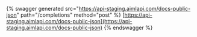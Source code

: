 {% swagger generated src="https://api-staging.aimlapi.com/docs-public-json" path="/completions" method="post"
%}
[https://api-staging.aimlapi.com/docs-public-json](https://api-staging.aimlapi.com/docs-public-json)
{% endswagger %}